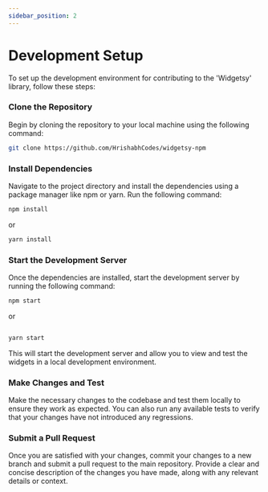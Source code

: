 ```yaml
---
sidebar_position: 2
---
```


# Development Setup

To set up the development environment for contributing to the 'Widgetsy' library, follow these steps:

### Clone the Repository

Begin by cloning the repository to your local machine using the following command:

```bash
git clone https://github.com/HrishabhCodes/widgetsy-npm
```

### Install Dependencies

Navigate to the project directory and install the dependencies using a package manager like npm or yarn. Run the following command:

```bash
npm install
```

or

```bash
yarn install
```

### Start the Development Server

Once the dependencies are installed, start the development server by running the following command:

```bash
npm start
```

or

```bash

yarn start
```

This will start the development server and allow you to view and test the widgets in a local development environment.

### Make Changes and Test

Make the necessary changes to the codebase and test them locally to ensure they work as expected. You can also run any available tests to verify that your changes have not introduced any regressions.

### Submit a Pull Request

Once you are satisfied with your changes, commit your changes to a new branch and submit a pull request to the main repository. Provide a clear and concise description of the changes you have made, along with any relevant details or context.
